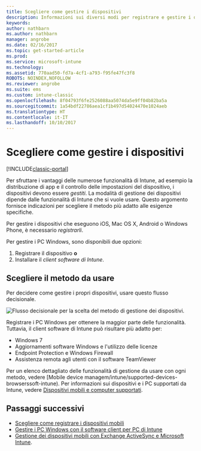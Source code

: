 ```yaml
---
title: Scegliere come gestire i dispositivi
description: Informazioni sui diversi modi per registrare e gestire i dispositivi.
keywords: 
author: nathbarn
ms.author: nathbarn
manager: angrobe
ms.date: 02/16/2017
ms.topic: get-started-article
ms.prod: 
ms.service: microsoft-intune
ms.technology: 
ms.assetid: 770aad50-fd7a-4cf1-a793-f95fe47fc3f8
ROBOTS: NOINDEX,NOFOLLOW
ms.reviewer: angrobe
ms.suite: ems
ms.custom: intune-classic
ms.openlocfilehash: 8f04793f6fe2526088aa5074da5e9ff04b82ba5a
ms.sourcegitcommit: 1a54bdf22786aea1cf1b497d54024470e1024aeb
ms.translationtype: HT
ms.contentlocale: it-IT
ms.lasthandoff: 10/10/2017
---
```

# <a name="choose-how-to-manage-devices"></a>Scegliere come gestire i dispositivi

[!INCLUDE[classic-portal](../includes/classic-portal.md)]

Per sfruttare i vantaggi delle numerose funzionalità di Intune, ad esempio la distribuzione di app e il controllo delle impostazioni del dispositivo, i dispositivi devono essere *gestiti*. La modalità di gestione dei dispositivi dipende dalle funzionalità di Intune che si vuole usare. Questo argomento fornisce indicazioni per scegliere il metodo più adatto alle esigenze specifiche.

Per gestire i dispositivi che eseguono iOS, Mac OS X, Android o Windows Phone, è necessario *registrarli*.

Per gestire i PC Windows, sono disponibili due opzioni:

1. Registrare il dispositivo **o**
2. Installare il *client software di Intune*.

## <a name="decide-which-method-to-use"></a>Scegliere il metodo da usare
Per decidere come gestire i propri dispositivi, usare questo flusso decisionale.

![Flusso decisionale per la scelta del metodo di gestione dei dispositivi.](./media/choose-manage-method.png)

Registrare i PC Windows per ottenere la maggior parte delle funzionalità. Tuttavia, il client software di Intune può risultare più adatto per:

- Windows 7
- Aggiornamenti software Windows e l'utilizzo delle licenze
- Endpoint Protection e Windows Firewall
- Assistenza remota agli utenti con il software TeamViewer

Per un elenco dettagliato delle funzionalità di gestione da usare con ogni metodo, vedere [Mobile device managem/intune/supported-devices-browserssoft-intune).
Per informazioni sui dispositivi e i PC supportati da Intune, vedere [Dispositivi mobili e computer supportati](/intune/supported-devices-browsers#intune-supported-devices).

## <a name="next-steps"></a>Passaggi successivi

- [Scegliere come registrare i dispositivi mobili](/intune-classic/get-started/choose-how-to-enroll-devices1)
- [Gestire i PC Windows con il software client per PC di Intune](/intune-classic/deploy-use/manage-windows-pcs-with-microsoft-intune)
- [Gestione dei dispositivi mobili con Exchange ActiveSync e Microsoft Intune](/intune-classic/deploy-use/mobile-device-management-with-exchange-activesync-and-microsoft-intune).
